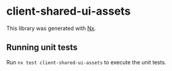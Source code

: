 # client-shared-ui-assets

This library was generated with [Nx](https://nx.dev).

## Running unit tests

Run `nx test client-shared-ui-assets` to execute the unit tests.
